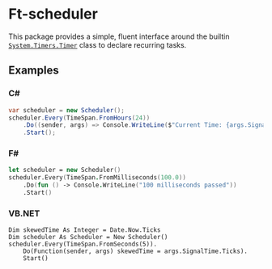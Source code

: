 # Ft-scheduler

This package provides a simple, fluent interface around the builtin
[`System.Timers.Timer`](https://docs.microsoft.com/en-us/dotnet/api/system.timers.timer?view=netframework-4.8)
class to declare recurring tasks.

## Examples

### C#
```csharp
var scheduler = new Scheduler();
scheduler.Every(TimeSpan.FromHours(24))
    .Do((sender, args) => Console.WriteLine($"Current Time: {args.SignalTime}"))
    .Start();
```

### F#
```fsharp
let scheduler = new Scheduler()
scheduler.Every(TimeSpan.FromMilliseconds(100.0))
    .Do(fun () -> Console.WriteLine("100 milliseconds passed"))
    .Start()
```

### VB.NET
```vbnet
Dim skewedTime As Integer = Date.Now.Ticks
Dim scheduler As Scheduler = New Scheduler()
scheduler.Every(TimeSpan.FromSeconds(5)).
    Do(Function(sender, args) skewedTime = args.SignalTime.Ticks).
    Start()
```
